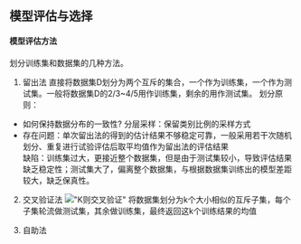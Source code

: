 ## 模型评估与选择

#### 模型评估方法
划分训练集和数据集的几种方法。

1. 留出法
直接将数据集D划分为两个互斥的集合，一个作为训练集，一个作为测试集。一般将数据集D的2/3~4/5用作训练集，剩余的用作测试集。
划分原则：
* 如何保持数据分布的一致性? 分层采样：保留类别比例的采样方式
* 存在问题：单次留出法的得到的估计结果不够稳定可靠，一般采用若干次随机划分、重复进行试验评估后取平均值作为留出法的评估结果  
缺陷：训练集过大，更接近整个数据集，但是由于测试集较小，导致评估结果缺乏稳定性；测试集大了，偏离整个数据集，与根据数据集训练出的模型差距较大，缺乏保真性。

2. 交叉验证法
!["K则交叉验证"]()
将数据集划分为k个大小相似的互斥子集，每个子集轮流做测试集，其余做训练集，最终返回这k个训练结果的均值


3. 自助法


